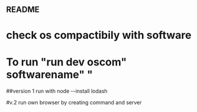 ## README
# check os compactibily with software
# To run "run dev oscom" softwarename" "
##version 1 run with node --install lodash

#v.2 run own browser by creating command and server